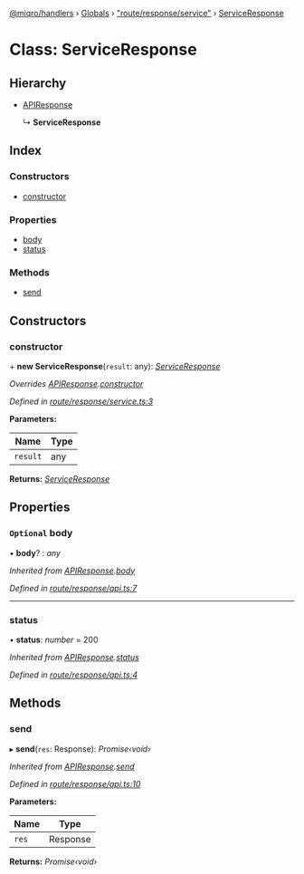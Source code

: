 [@miqro/handlers](../README.md) › [Globals](../globals.md) › ["route/response/service"](../modules/_route_response_service_.md) › [ServiceResponse](_route_response_service_.serviceresponse.md)

# Class: ServiceResponse

## Hierarchy

* [APIResponse](_route_response_api_.apiresponse.md)

  ↳ **ServiceResponse**

## Index

### Constructors

* [constructor](_route_response_service_.serviceresponse.md#constructor)

### Properties

* [body](_route_response_service_.serviceresponse.md#optional-body)
* [status](_route_response_service_.serviceresponse.md#status)

### Methods

* [send](_route_response_service_.serviceresponse.md#send)

## Constructors

###  constructor

\+ **new ServiceResponse**(`result`: any): *[ServiceResponse](_route_response_service_.serviceresponse.md)*

*Overrides [APIResponse](_route_response_api_.apiresponse.md).[constructor](_route_response_api_.apiresponse.md#constructor)*

*Defined in [route/response/service.ts:3](https://github.com/claukers/miqro-express/blob/56b5831/src/route/response/service.ts#L3)*

**Parameters:**

Name | Type |
------ | ------ |
`result` | any |

**Returns:** *[ServiceResponse](_route_response_service_.serviceresponse.md)*

## Properties

### `Optional` body

• **body**? : *any*

*Inherited from [APIResponse](_route_response_api_.apiresponse.md).[body](_route_response_api_.apiresponse.md#optional-body)*

*Defined in [route/response/api.ts:7](https://github.com/claukers/miqro-express/blob/56b5831/src/route/response/api.ts#L7)*

___

###  status

• **status**: *number* = 200

*Inherited from [APIResponse](_route_response_api_.apiresponse.md).[status](_route_response_api_.apiresponse.md#status)*

*Defined in [route/response/api.ts:4](https://github.com/claukers/miqro-express/blob/56b5831/src/route/response/api.ts#L4)*

## Methods

###  send

▸ **send**(`res`: Response): *Promise‹void›*

*Inherited from [APIResponse](_route_response_api_.apiresponse.md).[send](_route_response_api_.apiresponse.md#send)*

*Defined in [route/response/api.ts:10](https://github.com/claukers/miqro-express/blob/56b5831/src/route/response/api.ts#L10)*

**Parameters:**

Name | Type |
------ | ------ |
`res` | Response |

**Returns:** *Promise‹void›*
